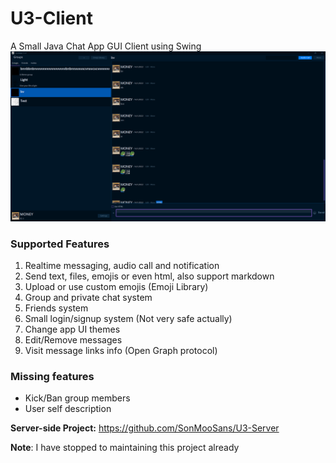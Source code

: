 # U3-Client
A Small Java Chat App GUI Client using Swing
![image](https://github.com/SonMooSans/U3-Client/blob/master/README-images/img.png?raw=true)

### Supported Features

1. Realtime messaging, audio call and notification
2. Send text, files, emojis or even html, also support markdown
3. Upload or use custom emojis (Emoji Library)
4. Group and private chat system
5. Friends system
6. Small login/signup system (Not very safe actually)
7. Change app UI themes
8. Edit/Remove messages
9. Visit message links info (Open Graph protocol)

### Missing features

- Kick/Ban group members
- User self description

**Server-side Project:** https://github.com/SonMooSans/U3-Server

**Note**: I have stopped to maintaining this project already
